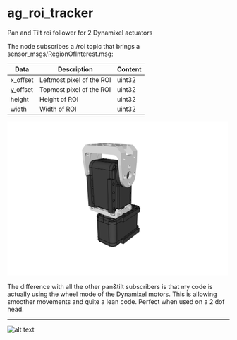 # ag_roi_tracker
Pan and Tilt roi follower for 2 Dynamixel actuators

The node subscribes a /roi topic that brings a sensor_msgs/RegionOfInterest.msg:  

| Data  | Description | Content |
| ------------- | ------------- | ------------- |
| x_offset  | Leftmost pixel of the ROI  | uint32  |
| y_offset  | Topmost pixel of the ROI | uint32  |
| height | Height of ROI  | uint32  |
| width   | Width of ROI  | uint32  |



<img src="https://github.com/andreagavazzi/ag_roi_follower/blob/master/assets/pan_tilt.png" alt="Your image title" width="500"/>

The difference with all the other pan&tilt subscribers is that my code is actually using the wheel mode of the Dynamixel motors.
This is allowing smoother movements and quite a lean code. Perfect when used on a 2 dof head.




___
![alt text](https://gavazzionline.files.wordpress.com/2014/01/img_6916.jpg?w=200)
